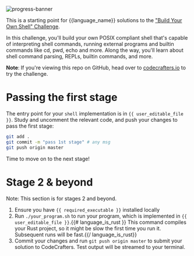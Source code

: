 ![progress-banner](https://codecrafters.io/landing/images/default_progress_banners/shell.png)

This is a starting point for {{language_name}} solutions to the
["Build Your Own Shell" Challenge](https://app.codecrafters.io/courses/shell/overview).

In this challenge, you'll build your own POSIX compliant shell that's capable of interpreting shell commands, running external programs and builtin commands like cd, pwd, echo and more. Along the way, you'll learn about shell command parsing, REPLs, builtin commands, and more.

**Note**: If you're viewing this repo on GitHub, head over to [codecrafters.io](https://codecrafters.io) to try the challenge.

# Passing the first stage

The entry point for your `shell` implementation is in `{{ user_editable_file }}`. Study and uncomment the relevant code, and
push your changes to pass the first stage:

```sh
git add .
git commit -m "pass 1st stage" # any msg
git push origin master
```

Time to move on to the next stage!

# Stage 2 & beyond

Note: This section is for stages 2 and beyond.

1. Ensure you have `{{ required_executable }}` installed locally
1. Run `./your_program.sh` to run your program, which is implemented in
   `{{ user_editable_file }}`.{{# language_is_rust }} This command compiles your
   Rust project, so it might be slow the first time you run it. Subsequent runs
   will be fast.{{/ language_is_rust}}
1. Commit your changes and run `git push origin master` to submit your solution
   to CodeCrafters. Test output will be streamed to your terminal.
